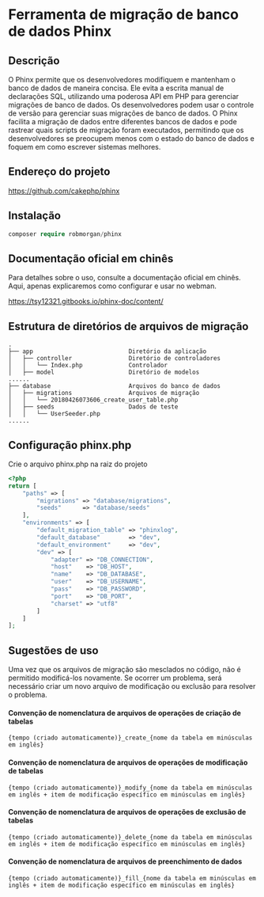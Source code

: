 # Ferramenta de migração de banco de dados Phinx

## Descrição

O Phinx permite que os desenvolvedores modifiquem e mantenham o banco de dados de maneira concisa. Ele evita a escrita manual de declarações SQL, utilizando uma poderosa API em PHP para gerenciar migrações de banco de dados. Os desenvolvedores podem usar o controle de versão para gerenciar suas migrações de banco de dados. O Phinx facilita a migração de dados entre diferentes bancos de dados e pode rastrear quais scripts de migração foram executados, permitindo que os desenvolvedores se preocupem menos com o estado do banco de dados e foquem em como escrever sistemas melhores.

## Endereço do projeto

https://github.com/cakephp/phinx

## Instalação

```php
composer require robmorgan/phinx
```

## Documentação oficial em chinês

Para detalhes sobre o uso, consulte a documentação oficial em chinês. Aqui, apenas explicaremos como configurar e usar no webman.

https://tsy12321.gitbooks.io/phinx-doc/content/

## Estrutura de diretórios de arquivos de migração

```plaintext
.
├── app                           Diretório da aplicação
│   ├── controller                Diretório de controladores
│   │   └── Index.php             Controlador
│   ├── model                     Diretório de modelos
......
├── database                      Arquivos do banco de dados
│   ├── migrations                Arquivos de migração
│   │   └── 20180426073606_create_user_table.php
│   ├── seeds                     Dados de teste
│   │   └── UserSeeder.php
......
```

## Configuração phinx.php

Crie o arquivo phinx.php na raiz do projeto

```php
<?php
return [
    "paths" => [
        "migrations" => "database/migrations",
        "seeds"      => "database/seeds"
    ],
    "environments" => [
        "default_migration_table" => "phinxlog",
        "default_database"        => "dev",
        "default_environment"     => "dev",
        "dev" => [
            "adapter" => "DB_CONNECTION",
            "host"    => "DB_HOST",
            "name"    => "DB_DATABASE",
            "user"    => "DB_USERNAME",
            "pass"    => "DB_PASSWORD",
            "port"    => "DB_PORT",
            "charset" => "utf8"
        ]
    ]
];
```

## Sugestões de uso

Uma vez que os arquivos de migração são mesclados no código, não é permitido modificá-los novamente. Se ocorrer um problema, será necessário criar um novo arquivo de modificação ou exclusão para resolver o problema.

#### Convenção de nomenclatura de arquivos de operações de criação de tabelas

`{tempo (criado automaticamente)}_create_{nome da tabela em minúsculas em inglês}`

#### Convenção de nomenclatura de arquivos de operações de modificação de tabelas

`{tempo (criado automaticamente)}_modify_{nome da tabela em minúsculas em inglês + item de modificação específico em minúsculas em inglês}`

#### Convenção de nomenclatura de arquivos de operações de exclusão de tabelas

`{tempo (criado automaticamente)}_delete_{nome da tabela em minúsculas em inglês + item de modificação específico em minúsculas em inglês}`

#### Convenção de nomenclatura de arquivos de preenchimento de dados

`{tempo (criado automaticamente)}_fill_{nome da tabela em minúsculas em inglês + item de modificação específico em minúsculas em inglês}`
